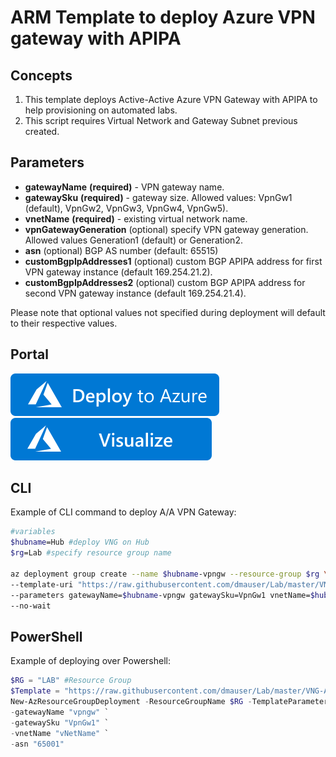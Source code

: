 # ARM Template to deploy Azure VPN gateway with APIPA

## Concepts

1. This template deploys Active-Active Azure VPN Gateway with APIPA to help provisioning on automated labs.
2. This script requires Virtual Network and Gateway Subnet previous created.

## Parameters

- **gatewayName** **(required)** - VPN gateway name.
- **gatewaySku** **(required)** - gateway size. Allowed values: VpnGw1 (default), VpnGw2, VpnGw3, VpnGw4, VpnGw5).
- **vnetName** **(required)** -  existing virtual network name.
- **vpnGatewayGeneration** (optional) specify VPN gateway generation. Allowed values Generation1 (default) or Generation2.
- **asn** (optional) BGP AS number (default: 65515)
- **customBgpIpAddresses1** (optional) custom BGP APIPA address for first VPN gateway instance (default 169.254.21.2).
- **customBgpIpAddresses2** (optional) custom BGP APIPA address for second VPN gateway instance (default 169.254.21.4).

Please note that optional values not specified during deployment will default to their respective values.

## Portal

[![Deploy To Azure](https://raw.githubusercontent.com/Azure/azure-quickstart-templates/master/1-CONTRIBUTION-GUIDE/images/deploytoazure.svg?sanitize=true)](https://portal.azure.com/#create/Microsoft.Template/uri/https%3A%2F%2Fraw.githubusercontent.com%2Fdmauser%2FLab%2Fmaster%2FVNG-APIPA%2Fvng-apipa.json)
[![Visualize](https://raw.githubusercontent.com/Azure/azure-quickstart-templates/master/1-CONTRIBUTION-GUIDE/images/visualizebutton.svg?sanitize=true)](http://armviz.io/#/?load=https%3A%2F%2Fraw.githubusercontent.com%2Fdmauser%2FLab%2Fmaster%2FVNG-APIPA%2Fvng-apipa.json)

## CLI

Example of CLI command to deploy A/A VPN Gateway:
```bash
#variables
$hubname=Hub #deploy VNG on Hub
$rg=Lab #specify resource group name

az deployment group create --name $hubname-vpngw --resource-group $rg \
--template-uri "https://raw.githubusercontent.com/dmauser/Lab/master/VNG-APIPA/vng-apipa.json" \
--parameters gatewayName=$hubname-vpngw gatewaySku=VpnGw1 vnetName=$hubname-vnet \
--no-wait
```

## PowerShell

Example of deploying over Powershell:

```Powershell
$RG = "LAB" #Resource Group
$Template = "https://raw.githubusercontent.com/dmauser/Lab/master/VNG-APIPA/vng-apipa.json"
New-AzResourceGroupDeployment -ResourceGroupName $RG -TemplateParameterUri $Template `
-gatewayName "vpngw" `
-gatewaySku "VpnGw1" `
-vnetName "vNetName" `
-asn "65001"
```